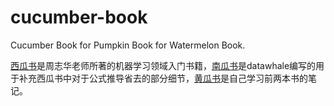# cucumber-book
Cucumber Book for Pumpkin Book for Watermelon Book.

[西瓜书](https://github.com/NemoHoHaloAi/something_I_should_remember/blob/master/ebook/%E6%9C%BA%E5%99%A8%E5%AD%A6%E4%B9%A0_%E5%91%A8%E5%BF%97%E5%8D%8E%E6%89%AB%E6%8F%8F%E7%89%88%E9%83%A8%E5%88%86%E5%BD%A9%E5%9B%BE.pdf)是周志华老师所著的机器学习领域入门书籍，[南瓜书](https://github.com/NemoHoHaloAi/pumpkin-book)是datawhale编写的用于补充西瓜书中对于公式推导省去的部分细节，[黄瓜书](https://github.com/NemoHoHaloAi/cucumber-book)是自己学习前两本书的笔记。
